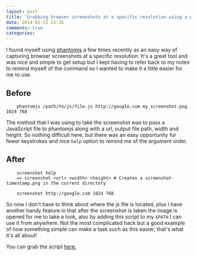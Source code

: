 ```yaml
---
layout: post
title: "Grabbing browser screenshots at a specific resolution using a phantomjs wrapper"
date: 2014-02-22 22:36
comments: true
categories:
---
```


I found myself using [phantomjs](http://phantomjs.org/) a few times recently as an easy way of capturing browser screenshots at a specific resolution. It's a great tool and was nice and simple to get setup but I kept having to refer back to my notes to remind myself of the command so I wanted to make it a little easier for me to use.

<!--more-->

Before
------
```
	phantomjs /path/to/js/file.js http://google.com my_screenshot.png 1024 768
```

The method that I was using to take the screenshot was to pass a JavaScript file to phantomjs along with a url, output file path, width and height. So nothing difficult here, but there was an easy opportunity for fewer keystrokes and nice `help` option to remind me of the argument order.

After
-----
```
	screenshot help
	=> screenshot <url> <width> <height> # Creates a screenshot-timestamp.png in the current directory

	screenshot http://google.com 1024 768
```

So now I don't have to think about where the js file is located, plus I have another handy feature in that after the screenshot is taken the image is opened for me to take a look, also by adding this script to my `$PATH` I can use it from anywhere. Not the most complicated hack but a good example of how something simple can make a task such as this easier, that's what it's all about!

You can grab the script [here.](https://gist.github.com/cih/9165262)